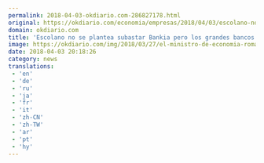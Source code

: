 ```yaml
---
permalink: 2018-04-03-okdiario.com-286827178.html
original: https://okdiario.com/economia/empresas/2018/04/03/escolano-no-plantea-subastar-bankia-pero-grandes-bancos-presionan-recuperaria-mas-dinero-2059666
domain: okdiario.com
title: 'Escolano no se plantea subastar Bankia pero los grandes bancos presionan: "Se recuperaría más dinero"'
image: https://okdiario.com/img/2018/03/27/el-ministro-de-economia-roman-escolano.-foto.-efe.jpg
date: 2018-04-03 20:18:26
category: news
translations: 
 - 'en'
 - 'de'
 - 'ru'
 - 'ja'
 - 'fr'
 - 'it'
 - 'zh-CN'
 - 'zh-TW'
 - 'ar'
 - 'pt'
 - 'hy'
---
```


